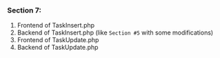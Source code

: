 ### Section 7:
1. Frontend of TaskInsert.php
2. Backend of TaskInsert.php (like `Section #5` with some modifications)
3. Frontend of TaskUpdate.php 
4. Backend of TaskUpdate.php